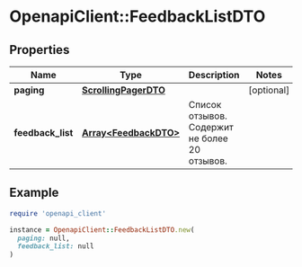 # OpenapiClient::FeedbackListDTO

## Properties

| Name | Type | Description | Notes |
| ---- | ---- | ----------- | ----- |
| **paging** | [**ScrollingPagerDTO**](ScrollingPagerDTO.md) |  | [optional] |
| **feedback_list** | [**Array&lt;FeedbackDTO&gt;**](FeedbackDTO.md) | Список отзывов.  Содержит не более 20 отзывов.  |  |

## Example

```ruby
require 'openapi_client'

instance = OpenapiClient::FeedbackListDTO.new(
  paging: null,
  feedback_list: null
)
```

